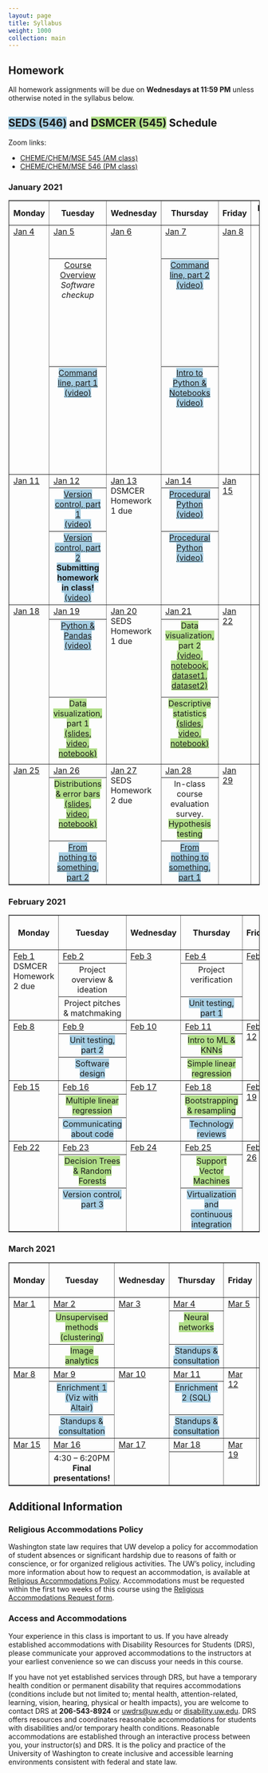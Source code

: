 ```yaml
---
layout: page
title: Syllabus
weight: 1000
collection: main
---
```


## Homework

All homework assignments will be due on **Wednesdays at 11:59 PM** unless otherwise noted in the syllabus below.

## <span style="background-color:#a6cee3">SEDS (546)</span> and <span style="background-color:#b2df8a">DSMCER (545)</span> Schedule

<!-- See the courses' Canvas pages for Zoom links. -->
Zoom links:
* [CHEME/CHEM/MSE 545 (AM class)](https://washington.zoom.us/j/92586146731)
* [CHEME/CHEM/MSE 546 (PM class)](https://washington.zoom.us/j/99605747979)

<!--SEDS background color: #a6cee3
DSMCER background color: #b2df8a-->

### January 2021

<table style="border-collapse: collapse; width: 100%; " border="1">
<tbody>
<tr>
<th>Monday</th>
<th>Tuesday</th>
<th>Wednesday</th>
<th>Thursday</th>
<th>Friday</th>
<th>References &amp; <br />Homework</th>
</tr>
<!-- this is a new week -->
<tr valign="top">
<td rowspan="3"><u>Jan 4</u></td>
<td rowspan="1"><u>Jan 5</u></td>
<td rowspan="3"><u>Jan 6</u></td>
<td rowspan="1"><u>Jan 7</u></td>
<td rowspan="3"><u>Jan 8</u></td>
<td rowspan="3">
<ul>
<li><span style="background-color:#b2df8a"><a href="https://aiche-onlinelibrary-wiley-com.offcampus.lib.washington.edu/doi/epdf/10.1002/aic.15192">DSMCER assigned reading</a></span></li>
<li><span style="background-color:#a6cee3"><a href="https://github.com/UWDIRECT/UWDIRECT.github.io/raw/master/Wi21_content/SEDS/CSE%20390%20Bash%20Command%20Reference.pdf">bash command line reference</a></span></li>
<li><span style="background-color:#b2df8a"><a href="https://docs.google.com/document/d/1Ypo5QcCInFlOqm2GknYK4aYfZ1ALCFzcpy3aTa5nzz0/edit?usp=sharing">DSMCER Homework 1 (Due 1/13 11:59 PM)</a> <a href="https://classroom.github.com/a/MZCfve8h">GitHub for DSMCER HW1</a></span></li>
<!-- This is the link for DSMCER HW 1 in our classroom: https://classroom.github.com/a/MZCfve8h -->
<li><span style="background-color:#a6cee3"><a href="https://docs.google.com/document/d/1rzP02Vm4LKmuprnskMZjI1s7l4HkGzbqb5nHU0WyS0s/edit?usp=sharing">SEMDS Homework 1 (Due 1/20 11:59 PM)</a> <a href="https://classroom.github.com/a/hDUJkLmY">GitHub for SEMDS HW1</a></span></li>
<!-- This is the link for SEDS HW 1 in our classroom: https://classroom.github.com/a/hDUJkLmY -->
</ul>
</td>
</tr>
<tr align="center" valign="top">
<td ><a href="https://github.com/UWDIRECT/UWDIRECT.github.io/blob/master/Wi21_content/DSMCER/L1_Intro_to_Data_Science.pptx?raw=true">Course Overview</a><br/><i>Software checkup</i><br/></td>
<td ><span style="background-color:#a6cee3"><a href="https://github.com/UWDIRECT/UWDIRECT.github.io/blob/master/Wi21_content/SEDS/L1.1.Command_Line.pptx?raw=true">Command line, part 2</a><br /><a href="https://uw.hosted.panopto.com/Panopto/Pages/Viewer.aspx?id=707ff4ca-0154-4c24-aef7-aca901417d01">(video)</a></span></td>
</tr>
<tr align="center" valign="top">
<td ><span style="background-color:#a6cee3"><A href="https://github.com/UWDIRECT/UWDIRECT.github.io/blob/master/Wi21_content/SEDS/L1.1.Command_Line.pptx?raw=true">Command line, part 1</a><br /><a href="https://uw.hosted.panopto.com/Panopto/Pages/Viewer.aspx?id=d087e347-79c8-4ffa-972c-aca701739059">(video)</a></span></td>
<td ><span style="background-color:#a6cee3"><a href="https://raw.githubusercontent.com/UWDIRECT/UWDIRECT.github.io/master/Wi21_content/SEDS/L2.Simple_Breakout.ipynb">Intro to Python &amp; Notebooks</a><br /><a href="https://uw.hosted.panopto.com/Panopto/Pages/Viewer.aspx?id=9308dd7f-a852-435d-9acb-aca90172c808">(video)</a></span></td>
</tr>
<!-- end of week -->
<!-- this is a new week -->
<tr valign="top">
<td rowspan="3"><u>Jan 11</u></td>
<td rowspan="1"><u>Jan 12</u></td>
<td rowspan="3"><u>Jan 13</u><br/>DSMCER Homework 1 due</td>
<td rowspan="1"><u>Jan 14</u></td>
<td rowspan="3"><u>Jan 15</u></td>
<td rowspan="3"><ul><li><span style="background-color:#a6cee3"><a href="http://swcarpentry.github.io/git-novice/">Version Control with Git</a></span></li></ul>
</td>
</tr>
<tr align="center" valign="top">
<td ><span style="background-color:#a6cee3"><a href="https://github.com/UWDIRECT/UWDIRECT.github.io/blob/master/Wi21_content/SEDS/L3.Version_Control.pptx?raw=true">Version control, part 1</a><br/><a href="https://uw.hosted.panopto.com/Panopto/Pages/Viewer.aspx?id=68c14994-f96e-40bd-b818-acae0141dcdc">(video)</a></span></td>
<td ><span style="background-color:#a6cee3"><a href="https://raw.githubusercontent.com/UWDIRECT/UWDIRECT.github.io/master/Wi21_content/SEDS/L5.Procedural_Python.ipynb">Procedural Python</a><br /><a href="https://uw.hosted.panopto.com/Panopto/Pages/Viewer.aspx?id=8ceac5c4-76d3-42df-8eaa-acb00141e729">(video)</a></span></td>
</tr>
<tr align="center" valign="top">
<td ><span style="background-color:#a6cee3"><a href="https://github.com/UWDIRECT/UWDIRECT.github.io/blob/master/Wi21_content/SEDS/L3.Version_Control.pptx?raw=true">Version control, part 2</a><br/><b>Submitting homework in class!</b><br/><a href="https://uw.hosted.panopto.com/Panopto/Pages/Viewer.aspx?id=a7074a7c-1270-44bb-b019-acae01731dbe">(video)</a></span></td>
<td ><span style="background-color:#a6cee3"><a href="https://raw.githubusercontent.com/UWDIRECT/UWDIRECT.github.io/master/Wi21_content/SEDS/L5.Procedural_Python.ipynb">Procedural Python</a><br /><a href="https://uw.hosted.panopto.com/Panopto/Pages/Viewer.aspx?id=326001db-160e-4129-bee4-acb001732df7">(video)</a></span></td>
</tr>
<!-- end of week -->
<!-- this is a new week -->
<tr valign="top">
<td rowspan="3"><u>Jan 18</u></td>
<td rowspan="1"><u>Jan 19</u></td>
<td rowspan="3"><u>Jan 20</u><br/>SEDS Homework 1 due</td>
<td rowspan="1"><u>Jan 21</u></td>
<td rowspan="3"><u>Jan 22</u></td>
<td rowspan="3"><ul><li><span style="background-color:#a6cee3"><a href="https://classroom.github.com/a/DaEgO3K7">SEMDS Homework 2 (Due 1/27 11:59 PM)</a></span></li><li><span style="background-color:#b2df8a"><a href="https://www-nature-com.offcampus.lib.washington.edu/articles/nmeth.2613">Nature article: The importance of being uncertain.</a></span></li><li><span style="background-color:#a6cee3"><a href="https://classroom.github.com/a/RcMYwgQg">DSMCER Homework 2 (Due 2/1 11:59 PM)</a></span></li></ul>
</td>
</tr>
<tr align="center" valign="top">
<td ><span style="background-color:#a6cee3"><a href="https://raw.githubusercontent.com/UWDIRECT/UWDIRECT.github.io/master/Wi21_content/SEDS/L4.Python.ipynb">Python & Pandas</a><br/><a href="https://uw.hosted.panopto.com/Panopto/Pages/Viewer.aspx?id=92416f7b-4fc7-471a-bbc3-acb50142356e">(video)</a></span></td>
<td ><span style="background-color:#b2df8a">Data visualization, part 2 <a href="https://washington.zoom.us/rec/play/2ep0HPg8lPLB4rKgX4A5ynv58jnuE7ny5FdjTfVHVkTG4zuAQz-7lkSmW0pFLA11pu16AekY3Eui8Cji.oelc6uh0Lw729aVf">(video, </a><a href="https://raw.githubusercontent.com/UWDIRECT/UWDIRECT.github.io/master/Wi21_content/DSMCER/L2_Visualization_updated.ipynb">notebook, </a><a href="https://raw.githubusercontent.com/UWDIRECT/UWDIRECT.github.io/master/Wi21_content/DSMCER/datasets/2015.csv">dataset1, </a><a href="https://raw.githubusercontent.com/UWDIRECT/UWDIRECT.github.io/master/Wi21_content/DSMCER/datasets/2017.csv">dataset2)</a></span></td>
</tr>  
<tr align="center" valign="top">
<td ><span style="background-color:#b2df8a">Data visualization, part 1 <a href="https://raw.githubusercontent.com/UWDIRECT/UWDIRECT.github.io/master/Wi21_content/DSMCER/L2_Visualization.pptx"> (slides,</a><a href="https://washington.zoom.us/rec/play/KDyt5698F14bmMm0mjkUQGN_xCwhEg9YU6wx9XxxZbVfmXbyVLEXvLJtaz4jG3goMFQUAbz0PSK22vNR.-QqBIKnYYWl9WuAS"> video, </a><a href="https://raw.githubusercontent.com/UWDIRECT/UWDIRECT.github.io/master/Wi21_content/DSMCER/L2_Visualization.ipynb"> notebook)</a></span></td>
<td ><span style="background-color:#b2df8a">Descriptive statistics<a href="https://raw.githubusercontent.com/UWDIRECT/UWDIRECT.github.io/master/Wi21_content/DSMCER/L3_Descriptive_Statistics.pdf"> (slides, </a><a href="https://washington.zoom.us/rec/play/ugTTmomeLTDSzbBwDuQP6ywnlEyWmDePTLwGG7zZJanpMT_GBYFGaL9p-Ua0Pv2jwI_--RSi1YNQM_7a.BVWBsXXl_qRG802b">video, </a><a href="https://raw.githubusercontent.com/UWDIRECT/UWDIRECT.github.io/master/Wi21_content/DSMCER/L3_Descriptive_Statistics.ipynb">notebook)</a>
</span></td>
</tr>


<!-- end of week -->
<!-- this is a new week -->
<tr valign="top">
<td rowspan="3"><u>Jan 25</u></td>
<td rowspan="1"><u>Jan 26</u></td>
<td rowspan="3"><u>Jan 27</u><br/>SEDS Homework 2 due</td>
<td rowspan="1"><u>Jan 28</u></td>
<td rowspan="3"><u>Jan 29</u></td>
<td rowspan="3">
</td>
</tr>
<tr align="center" valign="top">
<td ><span style="background-color:#b2df8a">Distributions & error bars<a href="https://raw.githubusercontent.com/UWDIRECT/UWDIRECT.github.io/master/Wi21_content/DSMCER/L4_Distributions_Error_Bars.pdf"> (slides, </a><a href="https://washington.zoom.us/rec/play/l_9Mre4s0YSc5umCNN9SfMP-0ZAxZrb-wrP1fHgOWe6eb3iyUBu9JAIUbjoLwrbPLZbkx_-k0n1RDFQO.Jq8rOE-e769KMGRT">video, </a><a href="https://raw.githubusercontent.com/UWDIRECT/UWDIRECT.github.io/master/Wi21_content/DSMCER/L4_Distributions.ipynb"> notebook)</a></span></td>
<td >In-class course evaluation survey.<br/><span style="background-color:#b2df8a">Hypothesis testing</span></td>
</tr>
<tr align="center" valign="top">
<td ><span style="background-color:#a6cee3"><a href="https://raw.githubusercontent.com/UWDIRECT/UWDIRECT.github.io/master/Wi21_content/SEDS/L6.NothingToSomething.ipynb">From nothing to something, part 2</a></span></td>
<td ><span style="background-color:#a6cee3"><a href="https://raw.githubusercontent.com/UWDIRECT/UWDIRECT.github.io/master/Wi21_content/SEDS/L6.NothingToSomething.ipynb">From nothing to something, part 1</a></span></td>
</tr>
<!-- end of week -->
</tbody>
</table>

### February 2021

<table style="border-collapse: collapse; width: 100%; " border="1">
<tbody>
<tr>
<th>Monday</th>
<th>Tuesday</th>
<th>Wednesday</th>
<th>Thursday</th>
<th>Friday</th>
<th>References &amp; <br />Homework</th>
</tr>
<!-- this is a new week -->
<tr valign="top">
<td rowspan="3"><u>Feb 1</u><br/>DSMCER Homework 2 due</td>
<td rowspan="1"><u>Feb 2</u></td>
<td rowspan="3"><u>Feb 3</u></td>
<td rowspan="1"><u>Feb 4</u></td>
<td rowspan="3"><u>Feb 5</u></td>
<td rowspan="3">
</td>
</tr>
<tr align="center" valign="top">
<td >Project overview & ideation<br/></td>
<td >Project verification<br /></td>
</tr>
<tr align="center" valign="top">
<td >Project pitches & matchmaking<br /></td>
<td ><span style="background-color:#a6cee3">Unit testing, part 1</span></td>
</tr>
<!-- end of week -->
<!-- this is a new week -->
<tr valign="top">
<td rowspan="3"><u>Feb 8</u></td>
<td rowspan="1"><u>Feb 9</u></td>
<td rowspan="3"><u>Feb 10</u></td>
<td rowspan="1"><u>Feb 11</u></td>
<td rowspan="3"><u>Feb 12</u></td>
<td rowspan="3">
</td>
</tr>
<tr align="center" valign="top">
<td ><span style="background-color:#a6cee3">Unit testing, part 2</span></td>
<td ><span style="background-color:#b2df8a">Intro to ML & KNNs</span></td>
</tr>
<tr align="center" valign="top">
<td ><span style="background-color:#a6cee3">Software design</span></td>
<td ><span style="background-color:#b2df8a">Simple linear regression</span></td>
</tr>
<!-- end of week -->
<!-- this is a new week -->
<tr valign="top">
<td rowspan="3"><u>Feb 15</u></td>
<td rowspan="1"><u>Feb 16</u></td>
<td rowspan="3"><u>Feb 17</u></td>
<td rowspan="1"><u>Feb 18</u></td>
<td rowspan="3"><u>Feb 19</u></td>
<td rowspan="3">
</td>
</tr>
<tr align="center" valign="top">
<td ><span style="background-color:#b2df8a">Multiple linear regression</span></td>
<td ><span style="background-color:#b2df8a">Bootstrapping & resampling</span></td>
</tr>
<tr align="center" valign="top">
<td ><span style="background-color:#a6cee3">Communicating about code</span></td>
<td ><span style="background-color:#a6cee3">Technology reviews</span></td>
</tr>
<!-- end of week -->
<!-- this is a new week -->
<tr valign="top">
<td rowspan="3"><u>Feb 22</u></td>
<td rowspan="1"><u>Feb 23</u></td>
<td rowspan="3"><u>Feb 24</u></td>
<td rowspan="1"><u>Feb 25</u></td>
<td rowspan="3"><u>Feb 26</u></td>
<td rowspan="3">
</td>
</tr>
<tr align="center" valign="top">
<td ><span style="background-color:#b2df8a">Decision Trees & Random Forests</span></td>
<td ><span style="background-color:#b2df8a">Support Vector Machines</span></td>
</tr>
<tr align="center" valign="top">
<td ><span style="background-color:#a6cee3">Version control, part 3</span></td>
<td ><span style="background-color:#a6cee3">Virtualization and continuous integration</span></td>
</tr>
<!-- end of week -->
</tbody>
</table>

### March 2021

<table style="border-collapse: collapse; width: 100%; " border="1">
<tbody>
<tr>
<th>Monday</th>
<th>Tuesday</th>
<th>Wednesday</th>
<th>Thursday</th>
<th>Friday</th>
<th>References &amp; <br />Homework</th>
</tr>
<!-- this is a new week -->
<tr valign="top">
<td rowspan="3"><u>Mar 1</u></td>
<td rowspan="1"><u>Mar 2</u></td>
<td rowspan="3"><u>Mar 3</u></td>
<td rowspan="1"><u>Mar 4</u></td>
<td rowspan="3"><u>Mar 5</u></td>
<td rowspan="3">
</td>
</tr>
<tr align="center" valign="top">
<td ><span style="background-color:#b2df8a">Unsupervised methods (clustering)</span></td>
<td ><span style="background-color:#b2df8a">Neural networks</span></td>
</tr>
<tr align="center" valign="top">
<td ><span style="background-color:#b2df8a">Image analytics</span></td>
<td ><span style="background-color:#a6cee3">Standups & consultation</span></td>
</tr>
<!-- end of week -->
<!-- this is a new week -->
<tr valign="top">
<td rowspan="3"><u>Mar 8</u></td>
<td rowspan="1"><u>Mar 9</u></td>
<td rowspan="3"><u>Mar 10</u></td>
<td rowspan="1"><u>Mar 11</u></td>
<td rowspan="3"><u>Mar 12</u></td>
<td rowspan="3">
</td>
</tr>
<tr align="center" valign="top">
<td ><span style="background-color:#a6cee3">Enrichment 1 (Viz with Altair)</span></td>
<td ><span style="background-color:#a6cee3">Enrichment 2 (SQL)</span></td>
</tr>
<tr align="center" valign="top">
<td ><span style="background-color:#a6cee3">Standups & consultation</span></td>
<td ><span style="background-color:#a6cee3">Standups & consultation</span></td>
</tr>
<!-- end of week -->
<!-- this is a new week -->
<tr valign="top">
<td rowspan="2"><u>Mar 15</u></td>
<td rowspan="1"><u>Mar 16</u></td>
<td rowspan="2"><u>Mar 17</u></td>
<td rowspan="1"><u>Mar 18</u></td>
<td rowspan="2"><u>Mar 19</u></td>
<td rowspan="2">
</td>
</tr>
<tr align="center" valign="top">
<td >4:30 – 6:20PM<br><b>Final presentations!</b></td>
<td ></td>
</tr>
<!-- end of week -->
</tbody>
</table>


## Additional Information


### Religious Accommodations Policy
Washington state law requires that UW develop a policy for accommodation of student absences or significant hardship due to reasons of faith or conscience, or for organized religious activities. The UW’s policy, including more information about how to request an accommodation, is available at [Religious Accommodations Policy](https://registrar.washington.edu/staffandfaculty/religious-accommodations-policy/). Accommodations must be requested within the first two weeks of this course using the [Religious Accommodations Request form](https://registrar.washington.edu/students/religious-accommodations-request/).


### Access and Accommodations
Your experience in this class is important to us. If you have already established accommodations with Disability Resources for Students (DRS), please communicate your approved accommodations to the instructors at your earliest convenience so we can discuss your needs in this course.

If you have not yet established services through DRS, but have a temporary health condition or permanent disability that requires accommodations (conditions include but not limited to; mental health, attention-related, learning, vision, hearing, physical or health impacts), you are welcome to contact DRS at **206-543-8924** or <uwdrs@uw.edu> or [disability.uw.edu](http://depts.washington.edu/uwdrs/). DRS offers resources and coordinates reasonable accommodations for students with disabilities and/or temporary health conditions.  Reasonable accommodations are established through an interactive process between you, your instructor(s) and DRS.  It is the policy and practice of the University of Washington to create inclusive and accessible learning environments consistent with federal and state law.

